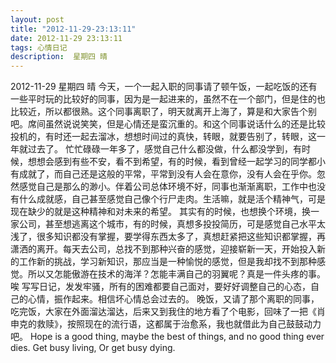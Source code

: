 ```yaml
---
layout: post
title: "2012-11-29-23:13:11"
date: 2012-11-29 23:13:11
tags: 心情日记
description:  星期四 晴
---
```

2012-11-29 星期四 晴 
	今天，一个一起入职的同事请了顿午饭，一起吃饭的还有一些平时玩的比较好的同事，因为是一起进来的，虽然不在一个部门，但是住的也比较近，所以都很熟。这个同事离职了，明天就离开上海了，算是和大家告个别吧。席间虽然说说笑笑，但是心情还是蛮沉重的。和这个同事说话什么的还是比较投机的，有时还一起去溜冰，想想时间过的真快，转眼，就要告别了，转眼，这一年就过去了。
忙忙碌碌一年多了，感觉自己什么都没做，什么都没学到，有时候，想想会感到有些不安，看不到希望，有的时候，看到曾经一起学习的同学都小有成就了，而自己还是这般的平常，平常到没有人会在意你，没有人会在乎你。忽然感觉自己是那么的渺小。伴着公司总体环境不好，同事也渐渐离职，工作中也没有什么成就感，自己甚至感觉自己像个行尸走肉。生活嘛，就是活个精神气，可是现在缺少的就是这种精神和对未来的希望。
其实有的时候，也想换个环境，换一家公司，甚至想逃离这个城市，有的时候，真想多投投简历，可是感觉自己水平太浅了，很多知识都没有掌握，要学得东西太多了，真想赶紧把这些知识都掌握，再潇洒的离开。每天去公司，总找不到那种兴奋的感觉，迎接崭新一天，开始投入新的工作新的挑战，学习新知识，那应当是一种愉悦的感觉，但是我却找不到那种感觉。所以又怎能傲游在技术的海洋？怎能丰满自己的羽翼呢？真是一件头疼的事。唉
写写日记，发发牢骚，所有的困难都要自己面对，要好好调整自己的心态，自己的心情，振作起来。相信坏心情总会过去的。
晚饭，又请了那个离职的同事，吃完饭，大家在外面溜达溜达，后来又到我住的地方看了个电影，回味了一把《肖申克的救赎》，按照现在的流行语，这都属于治愈系，我也就借此为自己鼓鼓动力吧。
Hope is a good thing, maybe the best of things, and no good thing ever dies. 
Get busy living, Or get busy dying. 
